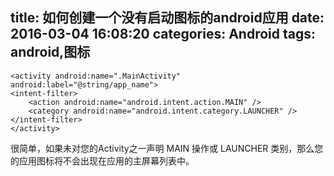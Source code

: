 title: 如何创建一个没有启动图标的android应用
date: 2016-03-04 16:08:20
categories: Android
tags: android,图标
---

	<activity android:name=".MainActivity" android:label="@string/app_name">
    <intent-filter>
        <action android:name="android.intent.action.MAIN" />
        <category android:name="android.intent.category.LAUNCHER" />
    </intent-filter>
    </activity>

很简单，如果未对您的Activity之一声明 MAIN 操作或 LAUNCHER 类别，那么您的应用图标将不会出现在应用的主屏幕列表中。